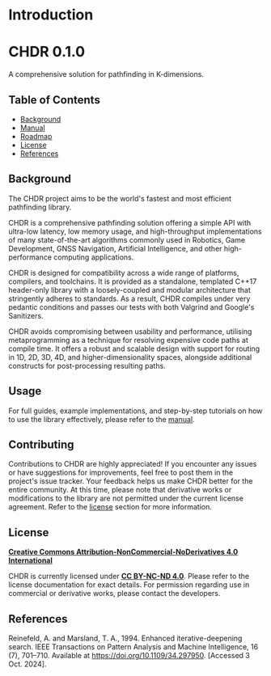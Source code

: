 # Introduction

<h1>CHDR 0.1.0</h1>

A comprehensive solution for pathfinding in K-dimensions.


## Table of Contents

- [Background](#background)
- [Manual](docs/manual/manual.md)
- [Roadmap](docs/manual/roadmap.md)
- [License](#license)
- [References](#references)


## Background

The CHDR project aims to be the world's fastest and most efficient pathfinding library.

CHDR is a comprehensive pathfinding solution offering a simple API with ultra-low latency, low memory usage, and high-throughput implementations of many state-of-the-art algorithms commonly used in Robotics, Game Development, GNSS Navigation, Artificial Intelligence, and other high-performance computing applications.

CHDR is designed for compatibility across a wide range of platforms, compilers, and toolchains. It is provided as a standalone, templated C++17 header-only library with a loosely-coupled and modular architecture that stringently adheres to standards. As a result, CHDR compiles under very pedantic conditions and passes our tests with both Valgrind and Google's Sanitizers.

CHDR avoids compromising between usability and performance, utilising metaprogramming as a technique for resolving expensive code paths at compile time. It offers a robust and scalable design with support for routing in 1D, 2D, 3D, 4D, and higher-dimensionality spaces, alongside additional constructs for post-processing resulting paths.


## Usage

For full guides, example implementations, and step-by-step tutorials on how to use the library effectively, please refer to
the [manual](docs/manual/manual.md).


## Contributing

Contributions to CHDR are highly appreciated! If you encounter any issues or have suggestions for improvements, feel free to post them in the project's issue tracker. Your feedback helps us make CHDR better for the entire community. At this time, please note that derivative works or modifications to the library are not permitted under the current license agreement. Refer to the [license](#license) section for more information.


## License

**[Creative Commons Attribution-NonCommercial-NoDerivatives 4.0 International](https://creativecommons.org/licenses/by-nc-nd/4.0/deed.en)**

CHDR is currently licensed under **[CC BY-NC-ND 4.0](https://creativecommons.org/licenses/by-nc-nd/4.0/deed.en)**. Please refer to the license documentation for exact details. For permission regarding use in commercial or derivative works, please contact the developers.

## References

Reinefeld, A. and Marsland, T. A., 1994. Enhanced iterative-deepening search. IEEE Transactions on Pattern Analysis and Machine Intelligence, 16 (7), 701–710. Available at https://doi.org/10.1109/34.297950. [Accessed 3 Oct. 2024].

